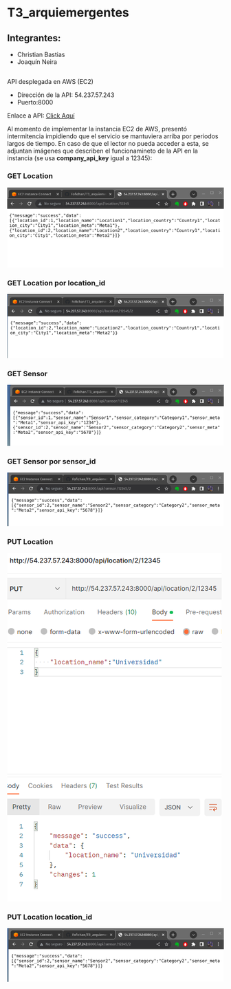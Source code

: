 # T3_arquiemergentes

## Integrantes:
- Christian Bastias 
- Joaquín Neira

## 

API desplegada en AWS (EC2)
- Dirección de la API: 54.237.57.243
- Puerto:8000

Enlace a API: [Click Aquí](http://54.237.57.243:8000/api/location/12345/1)

Al momento de implementar la instancia EC2 de AWS, presentó intermitencia impidiendo que el servicio se mantuviera arriba por periodos largos de tiempo. En caso de que el lector no pueda acceder a esta, se adjuntan imágenes que describen el funcionamineto de la API en la instancia (se usa **company_api_key** igual a 12345):

### GET Location
![GET Location](GETLOCATION.png)

### GET Location por location_id
![GET Location by location_id](GETUNOLOCATION.png)

### GET Sensor
![GET Sensor](getallsensor.png)

### GET Sensor por sensor_id
![GET Location BY sensor_id](getsensor.png)

### PUT Location
![PUT Location BY ID](putlocation.png)

### PUT Location location_id
![PUT Location BY location_id](getsensor.png)






